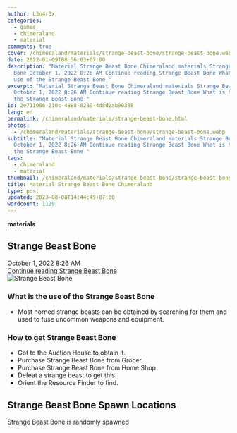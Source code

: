 ```yaml
---
author: L3n4r0x
categories:
  - games
  - chimeraland
  - material
comments: true
cover: /chimeraland/materials/strange-beast-bone/strange-beast-bone.webp
date: 2022-01-09T08:56:03+07:00
description: "Material Strange Beast Bone Chimeraland materials Strange Beast
  Bone October 1, 2022 8:26 AM Continue reading Strange Beast Bone What is the
  use of the Strange Beast Bone "
excerpt: "Material Strange Beast Bone Chimeraland materials Strange Beast Bone
  October 1, 2022 8:26 AM Continue reading Strange Beast Bone What is the use of
  the Strange Beast Bone "
id: 2e711086-210c-4888-8289-4d8d2ab90388
lang: en
permalink: /chimeraland/materials/strange-beast-bone.html
photos:
  - /chimeraland/materials/strange-beast-bone/strange-beast-bone.webp
subtitle: "Material Strange Beast Bone Chimeraland materials Strange Beast Bone
  October 1, 2022 8:26 AM Continue reading Strange Beast Bone What is the use of
  the Strange Beast Bone "
tags:
  - chimeraland
  - material
thumbnail: /chimeraland/materials/strange-beast-bone/strange-beast-bone.webp
title: Material Strange Beast Bone Chimeraland
type: post
updated: 2023-08-08T14:44:49+07:00
wordcount: 1129
---
```


<link
  rel="stylesheet"
  href="https://rawcdn.githack.com/dimaslanjaka/Web-Manajemen/870a349/css/bootstrap-5-3-0-alpha3-wrapper.css"
/>
<section id="bootstrap-wrapper">
  <div data-bs-theme="dark">
    <div
      class="row g-0 border rounded overflow-hidden flex-md-row mb-4 shadow-sm position-relative bg-dark text-light"
    >
      <div class="col p-4 d-flex flex-column position-static">
        <strong class="d-inline-block mb-2 text-success">materials</strong>
        <h2 class="mb-0">Strange Beast Bone</h2>
        <div class="mb-1 text-muted">October 1, 2022 8:26 AM</div>
        <a
          href="/chimeraland/materials/strange-beast-bone.html"
          class="stretched-link d-none text-primary"
          >Continue reading Strange Beast Bone</a
        >
      </div>
      <div class="col-auto d-none d-md-block d-lg-block">
        <img
          src="https://www.webmanajemen.com/chimeraland/materials/strange-beast-bone/strange-beast-bone.webp"
          alt="Strange Beast Bone"
        />
      </div>
    </div>
    <div class="row">
      <div class="col-lg-6 col-12 mb-2">
        <div class="card">
          <div class="card-body">
            <h3 class="card-title">
              What is the use of the Strange Beast Bone
            </h3>
            <div class="card-text">
              <ul>
                <li>
                  Most horned strange beasts can be obtained by searching for
                  them and used to fuse uncommon weapons and equipment.
                </li>
              </ul>
            </div>
          </div>
        </div>
      </div>
      <div class="col-lg-6 col-12 mb-2">
        <div class="card">
          <div class="card-body">
            <h3 class="card-title">How to get Strange Beast Bone</h3>
            <div class="card-text">
              <ul>
                <li>Got to the Auction House to obtain it.</li>
                <li>Purchase Strange Beast Bone from Grocer.</li>
                <li>Purchase Strange Beast Bone from Home Shop.</li>
                <li>Defeat a strange beast to get this.</li>
                <li>Orient the Resource Finder to find.</li>
              </ul>
            </div>
          </div>
        </div>
      </div>
      <div class="col-12 mb-2">
        <h2>Strange Beast Bone Spawn Locations</h2>
        <p>Strange Beast Bone is randomly spawned</p>
      </div>
    </div>
  </div>
</section>